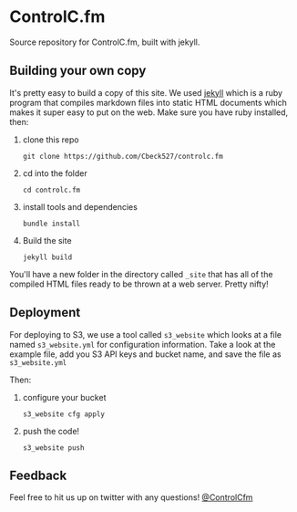 ControlC.fm
=========

Source repository for ControlC.fm, built with jekyll.


## Building your own copy

It's pretty easy to build a copy of this site. We used [jekyll](http://jekyllrb.com/) which is a ruby program that compiles markdown files into static HTML documents which makes it super easy to put on the web.
Make sure you have ruby installed, then:

1. clone this repo

   `git clone https://github.com/Cbeck527/controlc.fm`

2. cd into the folder

    `cd controlc.fm`

3. install tools and dependencies

    `bundle install`

4. Build the site

   `jekyll build`

You'll have a new folder in the directory called `_site` that has all of the compiled HTML files ready to be thrown at a web server. Pretty nifty!

## Deployment

For deploying to S3, we use a tool called `s3_website` which looks at a file named `s3_website.yml` for configuration information. Take a look at the example file, add you S3 API keys and bucket name, and save the file as `s3_website.yml`

Then:

1. configure your bucket

    `s3_website cfg apply`

2. push the code!

    `s3_website push`

## Feedback

Feel free to hit us up on twitter with any questions! [@ControlCfm](https://twitter.com/ControlCfm)
